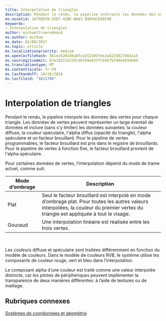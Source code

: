 ```yaml
---
title: Interpolation de triangles
description: Pendant le rendu, le pipeline interpole les données des vertex pour chaque triangle.
ms.assetid: 1A76DD78-CED7-42BE-BA81-B9050CD3AF9B
keywords:
- Interpolation de triangles
author: michaelfromredmond
ms.author: mithom
ms.date: 02/08/2017
ms.topic: article
ms.localizationpriority: medium
ms.openlocfilehash: 56ce3520248a0fca25230d7ee2a822d827d842a3
ms.sourcegitcommit: b7e3d222e229cdbf04e837fcb94fb7d84a93de09
ms.translationtype: MT
ms.contentlocale: fr-FR
ms.lasthandoff: 10/26/2018
ms.locfileid: "5621788"
---
```

# <a name="triangle-interpolation"></a>Interpolation de triangles


Pendant le rendu, le pipeline interpole les données des vertex pour chaque triangle. Les données de vertex peuvent représenter un large éventail de données et inclure (sans s'y limiter) les données suivantes: la couleur diffuse, la couleur spéculaire, l'alpha diffus (opacité du triangle), l'alpha spéculaire et un facteur brouillard. Pour le pipeline de vertex programmables, le facteur brouillard est pris dans le registre de brouillards. Pour le pipeline de vertex à fonction fixe, le facteur brouillard provient de l'alpha spéculaire.

Pour certaines données de vertex, l’interpolation dépend du mode de trame actuel, comme suit:

| Mode d’ombrage | Description                                                                                                                                                                 |
|--------------|-----------------------------------------------------------------------------------------------------------------------------------------------------------------------------|
| Plat         | Seul le facteur brouillard est interpolé en mode d’ombrage plat. Pour toutes les autres valeurs interpolées, la couleur du premier vertex du triangle est appliquée à tout le visage. |
| Gouraud      | Une interpolation linéaire est réalisée entre les trois vertex.                                                                                                               |

 

Les couleurs diffuse et spéculaire sont traitées différemment en fonction du modèle de couleurs. Dans le modèle de couleurs RVB, le système utilise les composants de couleur rouge, vert et bleu dans l’interpolation.

Le composant alpha d’une couleur est traité comme une valeur interpolée distincte, car les pilotes de périphériques peuvent implémenter la transparence de deux manières différentes: à l’aide de textures ou de maillage.

## <a name="span-idrelated-topicsspanrelated-topics"></a><span id="related-topics"></span>Rubriques connexes


[Systèmes de coordonnées et géométrie](coordinate-systems-and-geometry.md)

 

 




